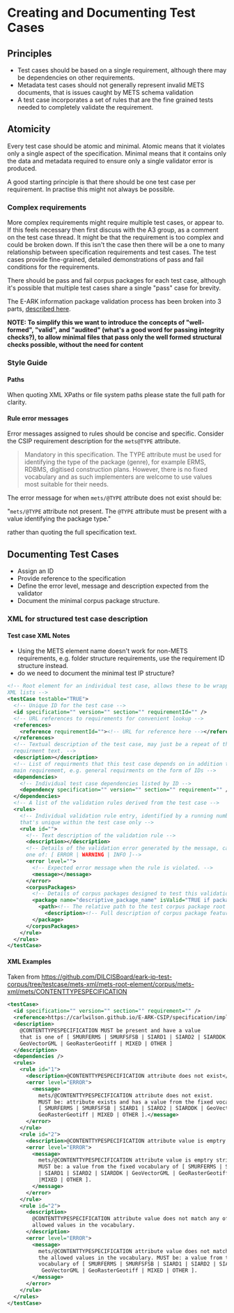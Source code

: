 Creating and Documenting Test Cases
=====================

Principles
----------
- Test cases should be based on a single requirement, although there may be
dependencies on other requirements.
- Metadata test cases should not generally represent invalid METS documents,
  that is issues caught by METS schema validation
- A test case incorporates a set of rules that are the fine grained tests needed to completely validate the requirement.

Atomicity
---------
Every test case should be atomic and minimal. Atomic means that it violates only a single aspect of the specification. Minimal means that it contains only the data and metadata required to ensure only a single validator error is produced.

A good starting principle is that there should be one test case per
requirement. In practise this might not always be possible.

### Complex requirements
More complex requirements might require multiple test cases, or appear to. If
this feels necessary then first discuss with the A3 group, as a comment on the
test case thread. It might be that the requirement is too complex and could be
broken down. If this isn't the case then there  will be a one to many
relationship between specification requirements and test cases. The test cases
provide fine-grained, detailed demonstrations of pass and fail conditions for
the requirements.

There should be pass and fail corpus packages for each test case, although it's possible that multiple test cases share a single "pass" case for brevity.

The E-ARK information package validation process has been broken into 3 parts, [described here](VALIDATION.md).

**NOTE: To simplify this we want to introduce the concepts of "well-formed", "valid", and "audited" (what's a good word for passing integrity checks?), to allow minimal files that pass only the well formed structural checks possible, without the need for content**

### Style Guide

#### Paths
When quoting XML XPaths or file system paths please state the full path for
clarity.

#### Rule error messages
Error messages assigned to rules should be concise and specific. Consider the
CSIP requirement description for the `mets@TYPE` attribute.

> Mandatory in this specification. The TYPE attribute must be used for identifying the type of the package (genre), for example ERMS, RDBMS, digitised construction plans. However, there is no fixed vocabulary and as such implementers are welcome to use values most suitable for their needs.

The error message for when `mets/@TYPE` attribute does not exist should be:

"`mets/@TYPE` attribute not present. The `@TYPE` attribute must be present with a value identifying the package type."

rather than quoting the full specification text.

Documenting Test Cases
----------------------
- Assign an ID
- Provide reference to the specification
- Define the error level, message and description expected from the validator
- Document the minimal corpus package structure.

### XML for structured test case description

#### Test case XML Notes
- Using the METS element name doesn't work for non-METS requirements,
  e.g. folder structure requirements, use the requirement ID structure instead.
- do we need to document the minimal test IP structure?

```xml
<!-- Root element for an individual test case, allows these to be wrapped into
XML lists -->
<testCase testable="TRUE">
  <!-- Unique ID for the test case -->
  <id specification="" version="" section="" requirementId="" />
  <!-- URL references to requirements for convenient lookup -->
  <references>
    <reference requirementId=""><!-- URL for reference here --></reference>
  </references>
  <!-- Textual description of the test case, may just be a repeat of the
  requirment text. -->
  <description></description>
  <!-- List of requirments that this test case depends on in addition to the
  main requirememt, e.g. general requirments on the form of IDs -->
  <dependencies>
    <!-- Individual test case dependencies listed by ID -->
    <dependency specification="" version="" section="" requirement="" />
  </dependencies>
  <!-- A list of the validation rules derived from the test case -->
  <rules>
    <!-- Individual validation rule entry, identified by a running number
    that's unique within the test case only -->
    <rule id="">
      <!-- Text description of the validation rule -->
      <description></description>
      <!-- Details of the validation error generated by the message, can be
      one of: [ ERROR | WARNING | INFO ]-->
      <error level="">
        <!-- Expected error message when the rule is violated. -->
        <message></message>
      </error>
      <corpusPackages>
        <!-- Details of corpus packages designed to test this validation rule. -->
  	    <package name="descriptive_package_name" isValid="TRUE if package is a valid, FALSE if an invalid package.">
  	      <path><!-- The relative path to the test corpus package root folder --></path>
  		    <description><!-- Full description of corpus package features. --></description>
        </package>
  	  </corpusPackages>
    </rule>
  </rules>
</testCase>
```

#### XML Examples

Taken from https://github.com/DILCISBoard/eark-ip-test-corpus/tree/testcase/mets-xml/mets-root-element/corpus/mets-xml/mets/CONTENTTYPESPECIFICATION
```xml
<testCase>
  <id specification="" version="" section="" requirement="" />
  <reference>https://carlwilson.github.io/E-ARK-CSIP/specification/implementation/metadata/#CSIP4</reference>
  <description>
    @CONTENTTYPESPECIFICATION MUST be present and have a value
    that is one of [ SMURFERMS | SMURFSFSB | SIARD1 | SIARD2 | SIARDDK |
    GeoVectorGML | GeoRasterGeotiff | MIXED | OTHER ]
  </description>
  <dependencies />
  <rules>
    <rule id="1">
      <description>@CONTENTTYPESPECIFICATION attribute does not exist</description>
      <error level="ERROR">
        <message>
          mets/@CONTENTTYPESPECIFICATION attribute does not exist.
          MUST be: attribute exists and has a value from the fixed vocabulary of
          [ SMURFERMS | SMURFSFSB | SIARD1 | SIARD2 | SIARDDK | GeoVectorGML |
          GeoRasterGeotiff | MIXED | OTHER ].</message>
      </error>
    </rule>
    <rule id="2">
      <description>@CONTENTTYPESPECIFICATION attribute value is emptry string</description>
      <error level="ERROR">
        <message>
          mets/@CONTENTTYPESPECIFICATION attribute value is emptry string.
          MUST be: a value from the fixed vocabulary of [ SMURFERMS | SMURFSFSB
          | SIARD1 | SIARD2 | SIARDDK | GeoVectorGML | GeoRasterGeotiff
          |MIXED | OTHER ].
        </message>
      </error>
    </rule>
    <rule id="2">
      <description>
        @CONTENTTYPESPECIFICATION attribute value does not match any of the
        allowed values in the vocabulary.
      </description>
      <error level="ERROR">
        <message>
          mets/@CONTENTTYPESPECIFICATION attribute value does not match any of
          the allowed values in the vocabulary. MUST be: a value from the fixed
          vocabulary of [ SMURFERMS | SMURFSFSB | SIARD1 | SIARD2 | SIARDDK |
           GeoVectorGML | GeoRasterGeotiff | MIXED | OTHER ].
        </message>
      </error>
    </rule>
  </rules>
</testCase>
```
